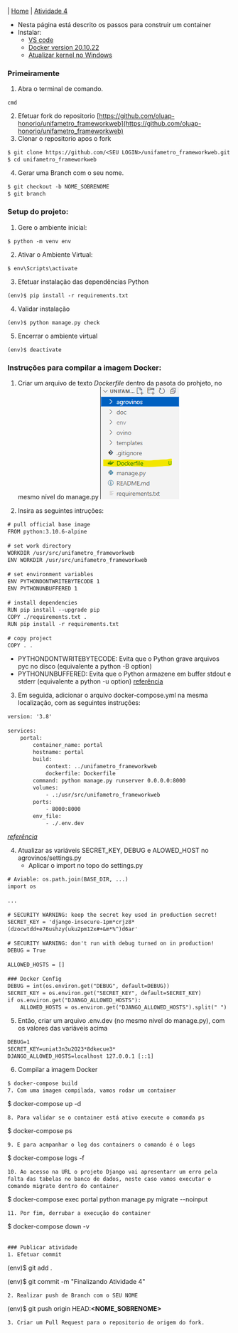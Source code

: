 |  [Home](/README.md)  |  [Atividade 4](/doc/atv4.md)

*  Nesta página está descrito os passos para construir um container
*  Instalar:
   *  [VS code](https://code.visualstudio.com/sha/download?build=stable&os=win32-x64-archive)
   *  [Docker version 20.10.22](https://docs.docker.com/desktop/install/windows-install/) 
   *  [Atualizar kernel no Windows](https://learn.microsoft.com/pt-br/windows/wsl/install-manual#step-4---download-the-linux-kernel-update-package)


### Primeiramente
1. Abra o terminal de comando.
```
cmd
```
2. Efetuar fork do repositorio [https://github.com/oluap-honorio/unifametro_frameworkweb](https://github.com/oluap-honorio/unifametro_frameworkweb)
3. Clonar o repositorio apos o fork
```
$ git clone https://github.com/<SEU LOGIN>/unifametro_frameworkweb.git
$ cd unifametro_frameworkweb
```
4. Gerar uma Branch com o seu nome.
```
$ git checkout -b NOME_SOBRENOME
$ git branch
```

### Setup do projeto:
1. Gere o ambiente inicial:
```
$ python -m venv env
```
2. Ativar o Ambiente Virtual:
```
$ env\Scripts\activate
```
3. Efetuar instalação das dependências Python
```
(env)$ pip install -r requirements.txt
```
4. Validar instalação
```
(env)$ python manage.py check
```
5. Encerrar o ambiente virtual
```
(env)$ deactivate
```

### Instruções para compilar a imagem Docker:
1. Criar um arquivo de texto *Dockerfile* dentro da pasota do prohjeto, no mesmo nível do manage.py
![Dockerfile](doc/df_local.png)

2. Insira as seguintes intruções:
```
# pull official base image
FROM python:3.10.6-alpine

# set work directory
WORKDIR /usr/src/unifametro_frameworkweb
ENV WORKDIR /usr/src/unifametro_frameworkweb

# set environment variables 
ENV PYTHONDONTWRITEBYTECODE 1 
ENV PYTHONUNBUFFERED 1 

# install dependencies 
RUN pip install --upgrade pip 
COPY ./requirements.txt . 
RUN pip install -r requirements.txt 

# copy project
COPY . .
```
   -  PYTHONDONTWRITEBYTECODE: Evita que o Python grave arquivos pyc no disco (equivalente a python -B option) 
   -  PYTHONUNBUFFERED: Evita que o Python armazene em buffer stdout e stderr (equivalente a python -u option)
[referência](https://mherman.org/presentations/dockercon-2018/#1)

3. Em seguida, adicionar o arquivo docker-compose.yml na mesma localização, com as seguintes instruções: 
```
version: '3.8'

services:
    portal:
        container_name: portal
        hostname: portal
        build:
            context: ../unifametro_frameworkweb
            dockerfile: Dockerfile
        command: python manage.py runserver 0.0.0.0:8000
        volumes:
            - .:/usr/src/unifametro_frameworkweb
        ports:
            - 8000:8000
        env_file:
            - ./.env.dev
```
[*referência*](https://docs.docker.com/compose/compose-file/)

4. Atualizar as variáveis SECRET_KEY, DEBUG e ALOWED_HOST no agrovinos/settings.py
   - Aplicar o import no topo do settings.py
```
# Aviable: os.path.join(BASE_DIR, ...)
import os

...

# SECURITY WARNING: keep the secret key used in production secret!
SECRET_KEY = 'django-insecure-1pm*crjz8*(dzocwtdd+e76ushzy(uku2pm12x#+&m*%^)d6ar'

# SECURITY WARNING: don't run with debug turned on in production!
DEBUG = True

ALLOWED_HOSTS = []

### Docker Config
DEBUG = int(os.environ.get("DEBUG", default=DEBUG))
SECRET_KEY = os.environ.get("SECRET_KEY", default=SECRET_KEY)
if os.environ.get("DJANGO_ALLOWED_HOSTS"):
    ALLOWED_HOSTS = os.environ.get("DJANGO_ALLOWED_HOSTS").split(" ")
```
5. Então, criar um arquivo .env.dev (no mesmo nível do manage.py), com os valores das variáveis acima
```
DEBUG=1
SECRET_KEY=uniat3n3u2O23*8dkecue3*
DJANGO_ALLOWED_HOSTS=localhost 127.0.0.1 [::1]
```
6. Compilar a imagem Docker 
```
$ docker-compose build
7. Com uma imagen compilada, vamos rodar um container
```
$ docker-compose up -d
```
8. Para validar se o container está ativo execute o comanda ps
```
$ docker-compose ps
```
9. E para acmpanhar o log dos containers o comando é o logs
```
$ docker-compose logs -f
```
10. Ao acesso na URL o projeto Django vai apresentarr um erro pela falta das tabelas no banco de dados, neste caso vamos executar o comando migrate dentro do container
```
$ docker-compose exec portal python manage.py migrate --noinput
```
11. Por fim, derrubar a execução do container
```
$ docker-compose down -v
```

### Publicar atividade
1. Efetuar commit 
```
(env)$ git add .

(env)$ git commit -m "Finalizando Atividade 4"
```
2. Realizar push de Branch com o SEU NOME
```
(env)$ git push origin HEAD:**<NOME_SOBRENOME>**
```
3. Criar um Pull Request para o repositorio de origem do fork.
